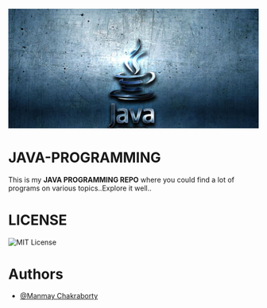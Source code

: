 <!-- ![Logo](Image/java.jpg) -->
<kbd>![java](Image/java.jpg)</kbd>

    
# JAVA-PROGRAMMING
This is my **JAVA PROGRAMMING REPO** where you could find a lot of programs on various topics..Explore it well..

# LICENSE

![MIT License](https://img.shields.io/apm/l/atomic-design-ui.svg?)

# Authors

- [@Manmay Chakraborty](https://www.github.com/manmay2)
